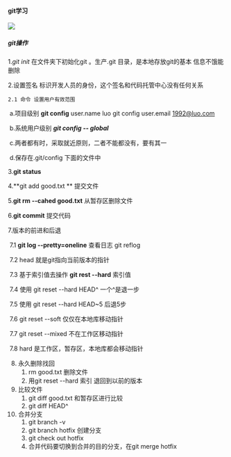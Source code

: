 #### git学习

![](C:\Users\luonN\Documents\我的形状\111.png)





##### git操作

1.*git init* 在文件夹下初始化git 。生产.git 目录，是本地存放git的基本 信息不饿能删除

2.设置签名  标识开发人员的身份，这个签名和代码托管中心没有任何关系

 	2.1 命令 设置用户有效范围 

​			a.项目级别  **git config** user.name luo   git config user.email 1992@luo.com

​			b.系统用户级别  ***git config -- global***

​			c.两者都有时，采取就近原则，二者不能都没有，要有其一

​			d.保存在.git/config 下面的文件中

3.**git status** 

4.**git add good.txt ** 提交文件

5.**git rm --cahed good.txt** 从暂存区删除文件

6.**git commit**  提交代码

7.版本的前进和后退

​	7.1 **git log --pretty=oneline** 查看日志 git reflog

​	7.2 head 就是git指向当前版本的指针

​	7.3 基于索引值去操作  **git rest --hard** 索引值

​	7.4 使用  git reset --hard HEAD^  一个^是退一步

​	7.5 使用 git reset --hard HEAD~5  后退5步

​	7.6 git reset --soft 仅仅在本地库移动指针

​	7.7 git reset --mixed 不在工作区移动指针 

​	7.8 hard 是工作区，暂存区，本地库都会移动指针

8. 永久删除找回
   1. rm good.txt 删除文件
   2. 用git reset --hard 索引  退回到以前的版本
9. 比较文件
   1. git diff good.txt 和暂存区进行比较
   2. git diff HEAD^ 
10. 合并分支
    1. git branch -v
    2. git branch hotfix 创建分支
    3. git check out hotfix
    4. 合并代码要切换到合并的目的分支，在git merge  hotfix



